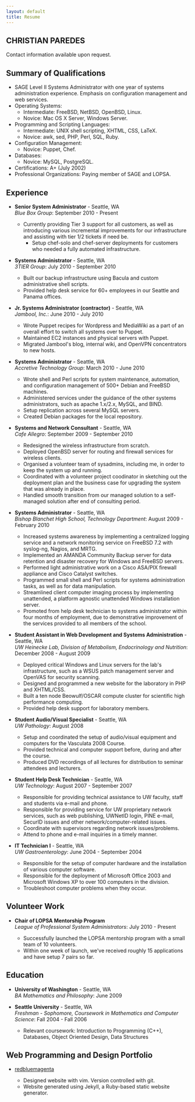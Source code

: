 ```yaml
---
layout: default
title: Resume
---
```


CHRISTIAN PAREDES
-----------------

Contact information available upon request.

Summary of Qualifications
-------------------------

* SAGE Level II Systems Administrator with one year of systems administration experience. Emphasis on configuration management and web services.
* Operating Systems:
	- Intermediate: FreeBSD, NetBSD, OpenBSD, Linux.
	- Novice: Mac OS X Server, Windows Server.
* Programming and Scripting Languages: 
	- Intermediate: UNIX shell scripting, XHTML, CSS, LaTeX.
	- Novice: awk, sed, PHP, Perl, SQL, Ruby.
* Configuration Management:
	- Novice: Puppet, Chef.
* Databases:
	- Novice: MySQL, PostgreSQL.
* Certifications: A+ (July 2002)
* Professional Organizations: Paying member of SAGE and LOPSA.

Experience
----------

*   **Senior System Administrator** - Seattle, WA  
    *Blue Box Group*: September 2010 - Present

	- Currently providing Tier 3 support for all customers, as well as introducing various incremental improvements for our infrastructure and assisting with tier 1/2 tickets if need be.
        - Setup chef-solo and chef-server deployments for customers who needed a fully automated infrastructure.

*   **Systems Administrator** - Seattle, WA  
    *3TIER Group*: July 2010 - September 2010

	- Built our backup infrastructure using Bacula and custom administrative shell scripts.
	- Provided help desk service for 60+ employees in our Seattle and Panama offices.

*   **Jr. Systems Administrator (contractor)** - Seattle, WA  
    *Jambool, Inc.*: June 2010 - July 2010

	- Wrote Puppet recipes for Wordpress and MediaWiki as a part of an overall effort to
	  switch all systems over to Puppet.
	- Maintained EC2 instances and physical servers with Puppet.
	- Migrated Jambool's blog, internal wiki, and OpenVPN concentrators to new hosts.

*   **Systems Administrator** - Seattle, WA  
    *Accretive Technology Group*: March 2010 - June 2010

	- Wrote shell and Perl scripts for system maintenance, automation, and configuration
	  management of 500+ Debian and FreeBSD machines.
	- Administered services under the guidance of the other systems administrators, such as
	  apache 1.x/2.x, MySQL, and BIND.
	- Setup replication across several MySQL servers.
	- Created Debian packages for the local repository.

*   **Systems and Network Consultant** - Seattle, WA  
    *Cafe Allegro*: September 2009 - September 2010

	- Redesigned the wireless infrastructure from scratch.
	- Deployed OpenBSD server for routing and firewall services for wireless clients.
	- Organised a volunteer team of sysadmins, including me, in order to keep the system up and running.
	- Coordinated with a volunteer project coodinator in sketching out the deployment plan and the
	  business case for upgrading the system that was already in place.
	- Handled smooth transition from our managed solution to a self-managed solution after end
	  of consulting period.

*   **Systems Administrator** - Seattle, WA  
    *Bishop Blanchet High School, Technology Department*: August 2009 - February 2010

	- Increased systems awareness by implementing a centralized logging service and a network monitoring
	  service on FreeBSD 7.2 with syslog-ng, Nagios, and MRTG.
	- Implemented an AMANDA Community Backup server for data retention and disaster recovery for
	  Windows and FreeBSD servers.
	- Performed light administrative work on a Cisco ASA/PIX firewall appliance and Cisco Catalyst switches.
	- Programmed small shell and Perl scripts for systems administration tasks, as well as for data manipulation.
	- Streamlined client computer imaging process by implementing unattended, a platform agnostic unattended
	  Windows installation server.
	- Promoted from help desk technician to systems administrator within four months of employment, due to
	  demonstrative improvement of the services provided to all members of the school.

*   **Student Assistant in Web Development and Systems Administration** - Seattle, WA  
    *UW Heinecke Lab, Division of Metabolism, Endocrinology and Nutrition*: December 2008 - August 2009

	- Deployed critical Windows and Linux servers for the lab's infrastructure, such as a WSUS patch
	  management server and OpenVAS for security scanning.
	- Designed and programmed a new website for the laboratory in PHP and XHTML/CSS.
	- Built a ten node Beowulf/OSCAR compute cluster for scientific high performance computing.
	- Provided help desk support for laboratory members.

*   **Student Audio/Visual Specialist** - Seattle, WA  
    *UW Pathology*: August 2008

	- Setup and coordinated the setup of audio/visual equipment and computers for the Vasculata 2008 Course.
	- Provided technical and computer support before, during and after the course.
	- Produced DVD recordings of all lectures for distribution to seminar attendees and lecturers.

*   **Student Help Desk Technician** - Seattle, WA  
    *UW Technology*: August 2007 - September 2007

	- Responsible for providing technical assistance to UW faculty, staff and students via e-mail and phone.
	- Responsible for providing service for UW proprietary network services, such as web publishing, UWNetID
	  login, PINE e-mail, SecurID issues and other network/computer-related issues.
	- Coordinate with supervisors regarding network issues/problems.
	- Attend to phone and e-mail inquiries in a timely manner.

*   **IT Technician I** - Seattle, WA  
    *UW Gastroenterology*: June 2004 - September 2004

	- Responsible for the setup of computer hardware and the installation of various computer software.
	- Responsible for the deployment of Microsoft Office 2003 and Microsoft Windows XP to over 100 computers
	  in the division.
	- Troubleshoot computer problems when they occur.

Volunteer Work
--------------

*   **Chair of LOPSA Mentorship Program**  
    *League of Professional System Administrators*: July 2010 - Present

	- Successfully launched the LOPSA mentorship program with a small team of 10 volunteers.
	- Within one week of launch, we've received roughly 15 applications and have setup 7 pairs so far.

Education
---------

*   **University of Washington** - Seattle, WA  
    *BA Mathematics and Philosophy*: June 2009

*   **Seattle University** - Seattle, WA  
    *Freshman - Sophomore, Coursework in Mathematics and Computer Science*: Fall 2004 - Fall 2006

	- Relevant coursework: Introduction to Programming (C++), Databases, Object Oriented Design, Data Structures


Web Programming and Design Portfolio
------------------------------------

* [redbluemagenta][rbm]

  - Designed website with vim.  Version controlled with git.
  - Website generated using Jekyll, a Ruby-based static website generator.

[rbm]: http://redbluemagenta.com
